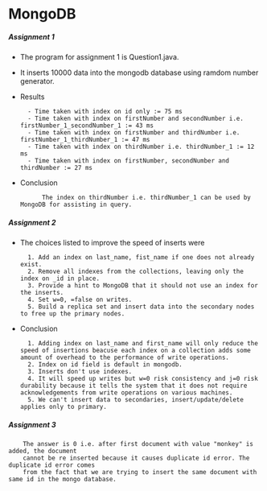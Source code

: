 # MongoDB

##### Assignment 1

- The program for assignment 1 is Question1.java.
- It inserts 10000 data into the mongodb database using ramdom number generator.
- Results

		- Time taken with index on id only := 75 ms
		- Time taken with index on firstNumber and secondNumber i.e. firstNumber_1_secondNumber_1 := 43 ms
		- Time taken with index on firstNumber and thirdNumber i.e. firstNumber_1_thirdNumber_1 := 47 ms
		- Time taken with index on thirdNumber i.e. thirdNumber_1 := 12 ms
		- Time taken with index on firstNumber, secondNumber and thirdNumber := 27 ms
		
- Conclusion
			
			The index on thirdNumber i.e. thirdNumber_1 can be used by MongoDB for assisting in query.
			
##### Assignment 2

- The choices listed to improve the speed of inserts were
		
    	1. Add an index on last_name, fist_name if one does not already exist.
    	2. Remove all indexes from the collections, leaving only the index on _id in place.
    	3. Provide a hint to MongoDB that it should not use an index for the inserts.
    	4. Set w=0, =false on writes.
    	5. Build a replica set and insert data into the secondary nodes to free up the primary nodes.
    
- Conclusion

		1. Adding index on last_name and first_name will only reduce the speed of insertions beacuse each index on a collection adds some amount of overhead to the performance of write operations.
		2. Index on id field is default in mongodb.
		3. Inserts don't use indexes.
		4. It will speed up writes but w=0 risk consistency and j=0 risk durability because it tells the system that it does not require acknowledgements from write operations on various machines.
		5. We can't insert data to secondaries, insert/update/delete applies only to primary.


##### Assignment 3

		The answer is 0 i.e. after first document with value "monkey" is added, the document 
		cannot be re inserted because it causes duplicate id error. The duplicate id error comes 
		from the fact that we are trying to insert the same document with same id in the mongo database.
		